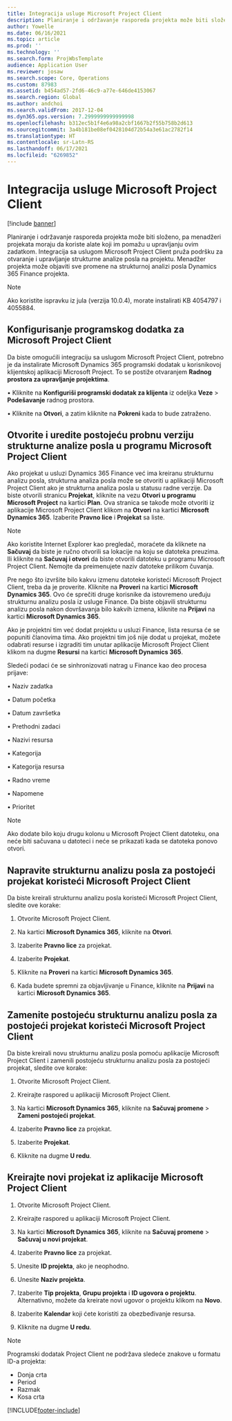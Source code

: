 ```yaml
---
title: Integracija usluge Microsoft Project Client
description: Planiranje i održavanje rasporeda projekta može biti složeno, pa menadžeri projekata moraju da koriste alate koji im pomažu u upravljanju ovim zadatkom. Integracija sa uslugom Microsoft Project Client pruža podršku za otvaranje i upravljanje strukturne analize posla na projektu.
author: Yowelle
ms.date: 06/16/2021
ms.topic: article
ms.prod: ''
ms.technology: ''
ms.search.form: ProjWbsTemplate
audience: Application User
ms.reviewer: josaw
ms.search.scope: Core, Operations
ms.custom: 87983
ms.assetid: b454ad57-2fd6-46c9-a77e-646de4153067
ms.search.region: Global
ms.author: andchoi
ms.search.validFrom: 2017-12-04
ms.dyn365.ops.version: 7.2999999999999998
ms.openlocfilehash: b312ec5b1f4e6a98a2cbf1667b2f55b758b2d613
ms.sourcegitcommit: 3a4b181be08ef0428104d72b54a3e61ac2782f14
ms.translationtype: HT
ms.contentlocale: sr-Latn-RS
ms.lasthandoff: 06/17/2021
ms.locfileid: "6269852"
---
```

# <a name="microsoft-project-client-integration"></a>Integracija usluge Microsoft Project Client

[!include [banner](../includes/banner.md)]

Planiranje i održavanje rasporeda projekta može biti složeno, pa menadžeri projekata moraju da koriste alate koji im pomažu u upravljanju ovim zadatkom. Integracija sa uslugom Microsoft Project Client pruža podršku za otvaranje i upravljanje strukturne analize posla na projektu. Menadžer projekta može objaviti sve promene na strukturnoj analizi posla Dynamics 365 Finance projekta.

> [!NOTE]
> Ako koristite ispravku iz jula (verzija 10.0.4), morate instalirati KB 4054797 i 4055884.

## <a name="configure-the-microsoft-project-client-add-in"></a>Konfigurisanje programskog dodatka za Microsoft Project Client
Da biste omogućili integraciju sa uslugom Microsoft Project Client, potrebno je da instalirate Microsoft Dynamics 365 programski dodatak u korisnikovoj klijentskoj aplikaciji Microsoft Project. To se postiže otvaranjem **Radnog prostora za upravljanje projektima**.

•   Kliknite na **Konfiguriši programski dodatak za klijenta** iz odeljka **Veze** > **Podešavanje** radnog prostora.

•   Kliknite na **Otvori**, a zatim kliknite na **Pokreni** kada to bude zatraženo.

## <a name="open-and-edit-an-existing-draft-work-breakdown-structure-in-microsoft-project-client"></a>Otvorite i uredite postojeću probnu verziju strukturne analize posla u programu Microsoft Project Client
Ako projekat u usluzi Dynamics 365 Finance već ima kreiranu strukturnu analizu posla, strukturna analiza posla može se otvoriti u aplikaciji Microsoft Project Client ako je strukturna analiza posla u statusu radne verzije. Da biste otvorili stranicu **Projekat**, kliknite na vezu **Otvori u programu Microsoft Project** na kartici **Plan**. Ova stranica se takođe može otvoriti iz aplikacije Microsoft Project Client klikom na **Otvori** na kartici **Microsoft Dynamics 365**. Izaberite **Pravno lice** i **Projekat** sa liste.

> [!NOTE]
> Ako koristite Internet Explorer kao pregledač, moraćete da kliknete na **Sačuvaj** da biste je ručno otvorili sa lokacije na koju se datoteka preuzima. Ili kliknite na **Sačuvaj i otvori** da biste otvorili datoteku u programu Microsoft Project Client. Nemojte da preimenujete naziv datoteke prilikom čuvanja.

Pre nego što izvršite bilo kakvu izmenu datoteke koristeći Microsoft Project Client, treba da je proverite. Kliknite na **Proveri** na kartici **Microsoft Dynamics 365**. Ovo će sprečiti druge korisnike da istovremeno uređuju strukturnu analizu posla iz usluge Finance. Da biste objavili strukturnu analizu posla nakon dovršavanja bilo kakvih izmena, kliknite na **Prijavi** na kartici **Microsoft Dynamics 365**.

Ako je projektni tim već dodat projektu u usluzi Finance, lista resursa će se popuniti članovima tima. Ako projektni tim još nije dodat u projekat, možete odabrati resurse i izgraditi tim unutar aplikacije Microsoft Project Client klikom na dugme **Resursi** na kartici **Microsoft Dynamics 365**. 

Sledeći podaci će se sinhronizovati natrag u Finance kao deo procesa prijave:

•   Naziv zadatka

•   Datum početka

•   Datum završetka

•   Prethodni zadaci

•   Nazivi resursa

•   Kategorija

•   Kategorija resursa

•   Radno vreme

•   Napomene

•   Prioritet

> [!NOTE]
> Ako dodate bilo koju drugu kolonu u Microsoft Project Client datoteku, ona neće biti sačuvana u datoteci i neće se prikazati kada se datoteka ponovo otvori.

## <a name="create-the-work-breakdown-structure-for-an-existing-project-using-microsoft-project-client"></a>Napravite strukturnu analizu posla za postojeći projekat koristeći Microsoft Project Client
Da biste kreirali strukturnu analizu posla koristeći Microsoft Project Client, sledite ove korake:


1.  Otvorite Microsoft Project Client.

2.  Na kartici **Microsoft Dynamics 365**, kliknite na **Otvori**.

3.  Izaberite **Pravno lice** za projekat.

4.  Izaberite **Projekat**.

5.  Kliknite na **Proveri** na kartici **Microsoft Dynamics 365**.

6.  Kada budete spremni za objavljivanje u Finance, kliknite na **Prijavi** na kartici **Microsoft Dynamics 365**.

## <a name="replace-the-existing-work-breakdown-structure-for-an-existing-project-using-microsoft-project-client"></a>Zamenite postojeću strukturnu analizu posla za postojeći projekat koristeći Microsoft Project Client
Da biste kreirali novu strukturnu analizu posla pomoću aplikacije Microsoft Project Client i zamenili postojeću strukturnu analizu posla za postojeći projekat, sledite ove korake:

1.  Otvorite Microsoft Project Client.

2.  Kreirajte raspored u aplikaciji Microsoft Project Client.

3.  Na kartici **Microsoft Dynamics 365**, kliknite na **Sačuvaj promene** > **Zameni postojeći projekat**.

4.  Izaberite **Pravno lice** za projekat.

5.  Izaberite **Projekat**.

6.  Kliknite na dugme **U redu**.

## <a name="create-a-new-project-from-within-microsoft-project-client"></a>Kreirajte novi projekat iz aplikacije Microsoft Project Client


1.  Otvorite Microsoft Project Client.

2.  Kreirajte raspored u aplikaciji Microsoft Project Client.

3.  Na kartici **Microsoft Dynamics 365**, kliknite na **Sačuvaj promene** > **Sačuvaj u novi projekat**.

4.  Izaberite **Pravno lice** za projekat.

5.  Unesite **ID projekta**, ako je neophodno.

6.  Unesite **Naziv projekta**.

7.  Izaberite **Tip projekta**, **Grupu projekta** i **ID ugovora o projektu**. Alternativno, možete da kreirate novi ugovor o projektu klikom na **Novo**.

8.  Izaberite **Kalendar** koji ćete koristiti za obezbeđivanje resursa.

11. Kliknite na dugme **U redu**.

> [!NOTE]
> Programski dodatak Project Client ne podržava sledeće znakove u formatu ID-a projekta:
> 
>   - Donja crta
>   - Period
>   - Razmak
>   - Kosa crta

[!INCLUDE[footer-include](../includes/footer-banner.md)]
